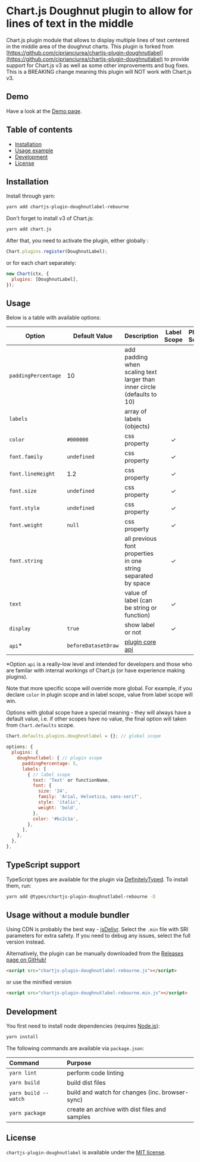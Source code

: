 # Chart.js Doughnut plugin to allow for lines of text in the middle

Chart.js plugin module that allows to display multiple lines of text centered in the middle area of the doughnut charts. This plugin is forked from [https://github.com/ciprianciurea/chartjs-plugin-doughnutlabel](https://github.com/ciprianciurea/chartjs-plugin-doughnutlabel) to provide support for Chart.js v3 as well as some other improvements and bug fixes. This is a BREAKING change meaning this plugin will NOT work with Chart.js v3.

## Demo

Have a look at the [Demo page](https://alexkuc.github.io/chartjs-plugin-doughnutlabel-rebourne/samples/index.html).

## Table of contents

- [Installation](#installation)
- [Usage example](#usage)
- [Development](#development)
- [License](#license)

## Installation

Install through yarn:

```bash
yarn add chartjs-plugin-doughnutlabel-rebourne
```

Don't forget to install v3 of Chart.js:

```bash
yarn add chart.js
```

After that, you need to activate the plugin, either globally :

```js
Chart.plugins.register(DoughnutLabel);
```

or for each chart separately:

```js
new Chart(ctx, {
  plugins: [DoughnutLabel],
});
```

## Usage

Below is a table with available options:

| Option              | Default Value       | Description                                                                                    | Label Scope | Plugin Scope | Global Scope |
| ------------------- | ------------------- | ---------------------------------------------------------------------------------------------- | :---------: | :----------: | :----------: |
| `paddingPercentage` | 10                  | add padding when scaling text larger than inner circle (defaults to 10)                        |             |   &check;    |   &check;    |
| `labels`            |                     | array of labels (objects)                                                                      |             |   &check;    |              |
| `color`             | `#000000`           | css property                                                                                   |   &check;   |   &check;    |   &check;    |
| `font.family`       | `undefined`         | css property                                                                                   |   &check;   |   &check;    |   &check;    |
| `font.lineHeight`   | 1.2                 | css property                                                                                   |   &check;   |   &check;    |   &check;    |
| `font.size`         | `undefined`         | css property                                                                                   |   &check;   |   &check;    |   &check;    |
| `font.style`        | `undefined`         | css property                                                                                   |   &check;   |   &check;    |   &check;    |
| `font.weight`       | `null`              | css property                                                                                   |   &check;   |   &check;    |   &check;    |
| `font.string`       |                     | all previous font properties in one string separated by space                                  |   &check;   |   &check;    |   &check;    |
| `text`              |                     | value of label (can be string or function)                                                     |   &check;   |              |              |
| `display`           | `true`              | show label or not                                                                              |   &check;   |   &check;    |   &check;    |
| `api`\*             | `beforeDatasetDraw` | [plugin core api](https://www.chartjs.org/docs/latest/developers/plugins.html#plugin-core-api) |             |   &check;    |   &check;    |

\*Option `api` is a really-low level and intended for developers and those who are familar with internal workings of Chart.js (or have experience making plugins).

Note that more specific scope will override more global. For example, if you declare `color` in plugin scope and in label scope, value from label scope will win.

Options with global scope have a special meaning - they will always have a default value, i.e. if other scopes have no value, the final option will taken from `Chart.defaults` scope.

```js
Chart.defaults.plugins.doughnutlabel = {}; // global scope

options: {
  plugins: {
    doughnutlabel: { // plugin scope
      paddingPercentage: 5,
      labels: [
        { // label scope
          text: 'Text' or functionName,
          font: {
            size: '24',
            family: 'Arial, Helvetica, sans-serif',
            style: 'italic',
            weight: 'bold',
          },
          color: '#bc2c1a',
        },
      ],
    },
  },
},
```

## TypeScript support

TypeScript types are available for the plugin via [DefinitelyTyped](https://github.com/DefinitelyTyped/DefinitelyTyped/tree/master/types/chartjs-plugin-doughnutlabel-rebourne). To install them, run:
```bash
yarn add @types/chartjs-plugin-doughnutlabel-rebourne -D
```

## Usage without a module bundler

Using CDN is probably the best way - [jsDelivr](https://www.jsdelivr.com/package/npm/chartjs-plugin-doughnutlabel-rebourne). Select the `.min` file with SRI parameters for extra safety. If you need to debug any issues, select the full version instead.

Alternatively, the plugin can be manually downloaded from the
[Releases page on GitHub!](https://github.com/alexkuc/chartjs-plugin-doughnutlabel-rebourne/releases)

```html
<script src="chartjs-plugin-doughnutlabel-rebourne.js"></script>
```

or use the minified version

```html
<script src="chartjs-plugin-doughnutlabel-rebourne.min.js"></script>
```

## Development

You first need to install node dependencies (requires [Node.js](https://nodejs.org/)):

```bash
yarn install
```

The following commands are available via `package.json`:

| Command              | Purpose                                         |
| :------------------- | :---------------------------------------------- |
| `yarn lint`          | perform code linting                            |
| `yarn build `        | build dist files                                |
| `yarn build --watch` | build and watch for changes (inc. browser-sync) |
| `yarn package`       | create an archive with dist files and samples   |

## License

`chartjs-plugin-doughnutlabel` is available under the [MIT license](LICENSE.md).
